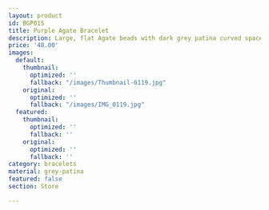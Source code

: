 ```yaml
---
layout: product
id: BGP015
title: Purple Agate Bracelet
description: Large, flat Agate beads with dark grey patina curved spacer beads.
price: '48.00'
images:
  default:
    thumbnail:
      optimized: ''
      fallback: "/images/Thumbnail-0119.jpg"
    original:
      optimized: ''
      fallback: "/images/IMG_0119.jpg"
  featured:
    thumbnail:
      optimized: ''
      fallback: ''
    original:
      optimized: ''
      fallback: ''
category: bracelets
material: grey-patina
featured: false
section: Store

---
```

